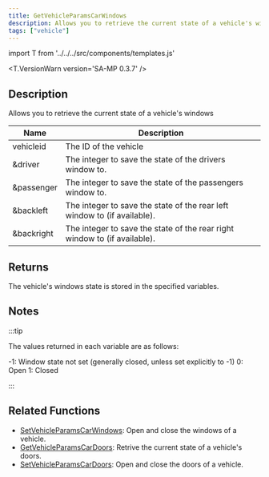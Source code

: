 ```yaml
---
title: GetVehicleParamsCarWindows
description: Allows you to retrieve the current state of a vehicle's windows.
tags: ["vehicle"]
---
```


import T from '../../../src/components/templates.js'

<T.VersionWarn version='SA-MP 0.3.7' />

## Description

Allows you to retrieve the current state of a vehicle's windows

| Name       | Description                                                               |
| ---------- | ------------------------------------------------------------------------- |
| vehicleid  | The ID of the vehicle                                                     |
| &driver    | The integer to save the state of the drivers window to.                   |
| &passenger | The integer to save the state of the passengers window to.                |
| &backleft  | The integer to save the state of the rear left window to (if available).  |
| &backright | The integer to save the state of the rear right window to (if available). |

## Returns

The vehicle's windows state is stored in the specified variables.

## Notes

:::tip

The values returned in each variable are as follows:

-1: Window state not set (generally closed, unless set explicitly to -1) 0: Open 1: Closed

:::

## Related Functions

- [SetVehicleParamsCarWindows](SetVehicleParamsCarWindows.md): Open and close the windows of a vehicle.
- [GetVehicleParamsCarDoors](GetVehicleParamsCarDoors.md): Retrive the current state of a vehicle's doors.
- [SetVehicleParamsCarDoors](SetVehicleParamsCarDoors.md): Open and close the doors of a vehicle.
